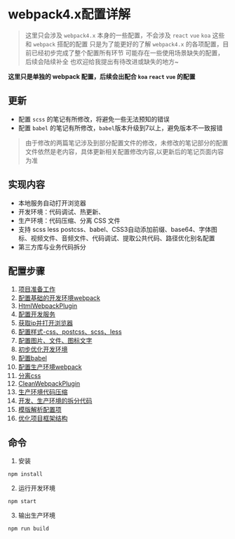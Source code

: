 # webpack4.x配置详解

> 这里只会涉及 `webpack4.x` 本身的一些配置，不会涉及 `react` `vue` `koa` 这些和 `webpack` 搭配的配置 
> 只是为了能更好的了解 `webpack4.x` 的各项配置，目前已经初步完成了整个配置所有环节 
> 可能存在一些使用场景缺失的配置，后续会陆续补全 
> 也欢迎给我提出有待改进或缺失的地方~

**这里只是单独的 webpack 配置，后续会出配合 `koa` `react` `vue` 的配置**

## 更新

* 配置 `scss` 的笔记有所修改，将避免一些无法预知的错误
* 配置 `babel` 的笔记有所修改，`babel`版本升级到7以上，避免版本不一致报错

> 由于修改的两篇笔记涉及到部分配置文件的修改，未修改的笔记部分的配置文件依然是老内容，具体更新相关配置修改内容,以更新后的笔记页面内容为准

## 实现内容

* 本地服务自动打开浏览器
* 开发环境：代码调试、热更新、
* 生产环境：代码压缩、分离 CSS 文件 
* 支持 scss less postcss、babel、CSS3自动添加前缀、base64、字体图标、视频文件、音频文件、代码调试、提取公共代码、路径优化别名配置
* 第三方库与业务代码拆分

## 配置步骤

1. [项目准备工作][1] 
2. [配置基础的开发环境webpack][2] 
3. [HtmlWebpackPlugin][3] 
4. [配置开发服务][4] 
5. [获取ip并打开浏览器][5] 
6. [配置样式-css、postcss、scss、less][6] 
7. [配置图片、文件、图标文字][7] 
8. [初步优化开发环境][8] 
9. [配置babel][9]  
10. [配置生产环境webpack][10] 
11. [分离css][11] 
12. [CleanWebpackPlugin][12] 
13. [生产环境代码压缩][13] 
14. [开发、生产环境的拆分代码][14] 
15. [模版解析配置项][15] 
16. [优化项目框架结构][16] 

## 命令

1. 安装

```
npm install
```

2. 运行开发环境

```
npm start
```

3. 输出生产环境

```
npm run build
```


[1]:https://github.com/kaivin/webpack4.x/blob/master/README/01：项目准备工作.md "项目准备工作" 
[2]:https://github.com/kaivin/webpack4.x/blob/master/README/02：配置基础的开发环境webpack.md "配置基础的开发环境webpack" 
[3]:https://github.com/kaivin/webpack4.x/blob/master/README/03：HtmlWebpackPlugin.md "HtmlWebpackPlugin" 
[4]:https://github.com/kaivin/raw/master/README/04：配置开发服务.md "配置开发服务" 
[5]:https://github.com/kaivin/webpack4.x/blob/master/README/05：获取ip并打开浏览器.md "获取ip并打开浏览器" 
[6]:https://github.com/kaivin/webpack4.x/blob/master/README/06：配置样式-css、postcss、scss、less.md "配置样式-css、postcss、scss、less" 
[7]:https://github.com/kaivin/webpack4.x/blob/master/README/07：配置图片、文件、图标文字.md "配置图片、文件、图标文字" 
[8]:https://github.com/kaivin/webpack4.x/blob/master/README/08：初步优化开发环境.md "初步优化开发环境" 
[9]:https://github.com/kaivin/webpack4.x/blob/master/README/09：配置babel.md "配置babel" 
[10]:https://github.com/kaivin/webpack4.x/blob/master/README/10：配置生产环境webpack.md "配置生产环境webpack" 
[11]:https://github.com/kaivin/webpack4.x/blob/master/README/11：分离css.md "分离css" 
[12]:https://github.com/kaivin/webpack4.x/blob/master/README/12：CleanWebpackPlugin.md "CleanWebpackPlugin" 
[13]:https://github.com/kaivin/webpack4.x/blob/master/README/13：生产环境代码压缩.md "生产环境代码压缩" 
[14]:https://github.com/kaivin/webpack4.x/blob/master/README/14：开发、生产环境的拆分代码.md "开发、生产环境的拆分代码" 
[15]:https://github.com/kaivin/webpack4.x/blob/master/README/15：模版解析配置项.md "模版解析配置项" 
[16]:https://github.com/kaivin/webpack4.x/blob/master/README/16：优化项目框架结构.md "优化项目框架结构" 
